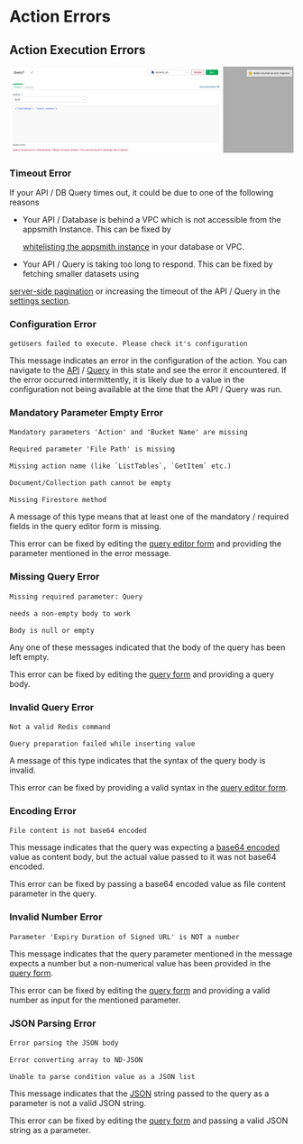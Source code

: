 # Action Errors

## Action Execution Errors

![Click to expand](../../.gitbook/assets/timeout-error.png)

### Timeout Error

If your API / DB Query times out, it could be due to one of the following reasons

* Your API / Database is behind a VPC which is not accessible from the appsmith Instance. This can be fixed by

  [whitelisting the appsmith instance](../../core-concepts/connecting-to-data-sources/) in your database or VPC.

* Your API / Query is taking too long to respond. This can be fixed by fetching smaller datasets using

[server-side pagination](../../core-concepts/displaying-data-read/display-data-tables.md#pagination) or increasing the timeout of the API / Query in the [settings section](https://docs.appsmith.com/core-concepts/connecting-to-data-sources/connecting-to-databases/query-settings).

### Configuration Error

```text
getUsers failed to execute. Please check it's configuration
```

This message indicates an error in the configuration of the action. You can navigate to the [API](https://docs.appsmith.com/core-concepts/connecting-to-data-sources/connect-to-apis/execute-apis) / [Query](https://docs.appsmith.com/core-concepts/connecting-to-data-sources/connecting-to-databases/querying-a-database) in this state and see the error it encountered. If the error occurred intermittently, it is likely due to a value in the configuration not being available at the time that the API / Query was run.

### Mandatory Parameter Empty Error

```text
Mandatory parameters 'Action' and 'Bucket Name' are missing
```

```text
Required parameter 'File Path' is missing
```

```text
Missing action name (like `ListTables`, `GetItem` etc.)
```

```text
Document/Collection path cannot be empty
```

```text
Missing Firestore method
```

A message of this type means that at least one of the mandatory / required fields in the query editor form is missing.

This error can be fixed by editing the [query editor form](https://docs.appsmith.com/core-concepts/connecting-to-data-sources/connecting-to-databases/querying-a-database) and providing the parameter mentioned in the error message.

### Missing Query Error

```text
Missing required parameter: Query
```

```text
needs a non-empty body to work
```

```text
Body is null or empty
```

Any one of these messages indicated that the body of the query has been left empty.

This error can be fixed by editing the [query form](https://docs.appsmith.com/core-concepts/connecting-to-data-sources/connecting-to-databases/querying-a-database) and providing a query body.

### Invalid Query Error

```text
Not a valid Redis command
```

```text
Query preparation failed while inserting value
```

A message of this type indicates that the syntax of the query body is invalid.

This error can be fixed by providing a valid syntax in the [query editor form](https://docs.appsmith.com/core-concepts/connecting-to-data-sources/connecting-to-databases/querying-a-database).

### Encoding Error

```text
File content is not base64 encoded
```

This message indicates that the query was expecting a [base64 encoded](https://en.wikipedia.org/wiki/Base64) value as content body, but the actual value passed to it was not base64 encoded.

This error can be fixed by passing a base64 encoded value as file content parameter in the query.

### Invalid Number Error

```text
Parameter 'Expiry Duration of Signed URL' is NOT a number
```

This message indicates that the query parameter mentioned in the message expects a number but a non-numerical value has been provided in the [query form](https://docs.appsmith.com/core-concepts/connecting-to-data-sources/connecting-to-databases/querying-a-database).

This error can be fixed by editing the [query form](https://docs.appsmith.com/core-concepts/connecting-to-data-sources/connecting-to-databases/querying-a-database) and providing a valid number as input for the mentioned parameter.

### JSON Parsing Error

```text
Error parsing the JSON body
```

```text
Error converting array to ND-JSON
```

```text
Unable to parse condition value as a JSON list
```

This message indicates that the [JSON](https://www.w3schools.com/whatis/whatis_json.asp#:~:text=JSON%20stands%20for%20JavaScript%20Object,describing%22%20and%20easy%20to%20understand) string passed to the query as a parameter is not a valid JSON string.

This error can be fixed by editing the [query form](https://docs.appsmith.com/core-concepts/connecting-to-data-sources/connecting-to-databases/querying-a-database) and passing a valid JSON string as a parameter.

